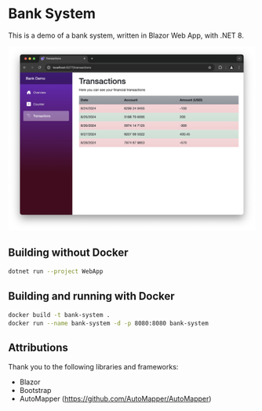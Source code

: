 # Bank System

This is a demo of a bank system, written in Blazor Web App, with .NET 8.

![A screenshot of the application](./docs/Screenshot.png)

## Building without Docker

```sh
dotnet run --project WebApp
```

## Building and running with Docker

```sh
docker build -t bank-system .
docker run --name bank-system -d -p 8080:8080 bank-system
```

## Attributions

Thank you to the following libraries and frameworks:

- Blazor
- Bootstrap
- AutoMapper (https://github.com/AutoMapper/AutoMapper)
